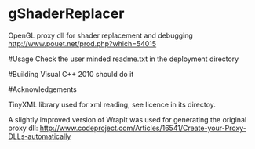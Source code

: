 # gShaderReplacer
OpenGL proxy dll for shader replacement and debugging
http://www.pouet.net/prod.php?which=54015

#Usage
Check the user minded readme.txt in the deployment directory


#Building
Visual C++ 2010 should do it


#Acknowledgements

TinyXML library used for xml reading, see licence in its directoy.

A slightly improved version of WrapIt was used for generating the original proxy dll: http://www.codeproject.com/Articles/16541/Create-your-Proxy-DLLs-automatically
